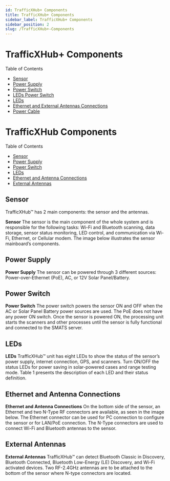 ```yaml
---
id: TrafficXHub+ Components
title: TrafficXHub+ Components
sidebar_label: TrafficXHub+ Components
sidebar_position: 2
slug: /TrafficXHub+-Components
---
```

# TrafficXHub+ Components

Table of Contents
- [Sensor](#sensor)
- [Power Supply](#power-supply)
- [Power Switch](#power-switch)
- [LEDs Power Switch](#leds-power-switch)
- [LEDs](#leds)
- [Ethernet and External Antennas Connections](#ethernet-and-external-antennas-connections)
- [Power Cable](#power-cable)

# TrafficXHub Components

Table of Contents
- [Sensor](#sensor)
- [Power Supply](#power-supply)
- [Power Switch](#power-switch)
- [LEDs](#leds)
- [Ethernet and Antenna Connections](#ethernet-and-antenna-connections)
- [External Antennas](#external-antennas)

## Sensor

TrafficXHub™ has 2 main components: the sensor and the antennas.

**Sensor**
The sensor is the main component of the whole system and is responsible for the following tasks: Wi-Fi and Bluetooth scanning, data storage, sensor status monitoring, LED control, and communication via Wi-Fi, Ethernet, or Cellular modem. The image below illustrates the sensor mainboard’s components.

## Power Supply

**Power Supply**
The sensor can be powered through 3 different sources: Power-over-Ethernet (PoE), AC, or 12V Solar Panel/Battery.

## Power Switch

**Power Switch**
The power switch powers the sensor ON and OFF when the AC or Solar Panel Battery power sources are used. The PoE does not have any power ON switch. Once the sensor is powered ON, the processing unit starts the scanners and other processes until the sensor is fully functional and connected to the SMATS server.

## LEDs

**LEDs**
TrafficXHub™ unit has eight LEDs to show the status of the sensor’s power supply, internet connection, GPS, and scanners. Turn ON/OFF the status LEDs for power saving in solar-powered cases and range testing mode. Table 1 presents the description of each LED and their status definition.

## Ethernet and Antenna Connections

**Ethernet and Antenna Connections**
On the bottom side of the sensor, an Ethernet and two N-Type RF connectors are available, as seen in the image below. The Ethernet connector can be used for PC connection to configure the sensor or for LAN/PoE connection. The N-Type connectors are used to connect Wi-Fi and Bluetooth antennas to the sensor.

## External Antennas

**External Antennas**
TrafficXHub™ can detect Bluetooth Classic in Discovery, Bluetooth Connected, Bluetooth Low-Energy (LE) Discovery, and Wi-Fi activated devices. Two RF-2.4GHz antennas are to be attached to the bottom of the sensor where N-type connectors are located.